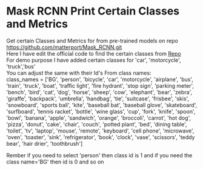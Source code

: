 # Mask RCNN Print Certain Classes and Metrics
Get certain Classes and Metrics for from pre-trained models on repo https://github.com/matterport/Mask_RCNN.git<br/>
Here I have edit the official code to find the certain classes from <a href='https://github.com/matterport/Mask_RCNN.git'>Repo<a/><br/>
For demo purpose I have added certain classes for 'car', 'motorcycle', 'truck','bus'<br/>
You can adjust the same with their Id's From class names:<br/>
class_names = ['BG', 'person', 'bicycle', 'car', 'motorcycle', 'airplane',
               'bus', 'train', 'truck', 'boat', 'traffic light',
               'fire hydrant', 'stop sign', 'parking meter', 'bench', 'bird',
               'cat', 'dog', 'horse', 'sheep', 'cow', 'elephant', 'bear',
               'zebra', 'giraffe', 'backpack', 'umbrella', 'handbag', 'tie',
               'suitcase', 'frisbee', 'skis', 'snowboard', 'sports ball',
               'kite', 'baseball bat', 'baseball glove', 'skateboard',
               'surfboard', 'tennis racket', 'bottle', 'wine glass', 'cup',
               'fork', 'knife', 'spoon', 'bowl', 'banana', 'apple',
               'sandwich', 'orange', 'broccoli', 'carrot', 'hot dog', 'pizza',
               'donut', 'cake', 'chair', 'couch', 'potted plant', 'bed',
               'dining table', 'toilet', 'tv', 'laptop', 'mouse', 'remote',
               'keyboard', 'cell phone', 'microwave', 'oven', 'toaster',
               'sink', 'refrigerator', 'book', 'clock', 'vase', 'scissors',
               'teddy bear', 'hair drier', 'toothbrush']<br/>
               
Rember if you need to select 'person' then class id is 1 and if you need the class name='BG' then id is 0 and so on
